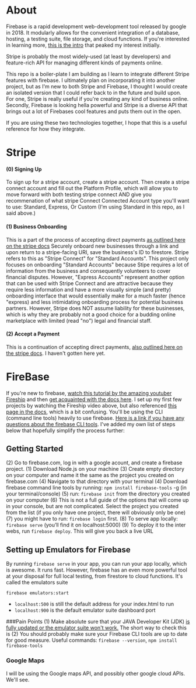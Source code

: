 # About
Firebase is a rapid development web-development tool released by google in 2018. It modularly allows for the convenient integration of a database, hosting, a testing suite, file storage, and cloud functions. If you're interested in learning more, [this is the intro](https://www.youtube.com/watch?v=9kRgVxULbag) that peaked my interest initially.

Stripe is probably the most widely-used (at least by developers) and feature-rich API for managing different kinds of payments online.

This repo is a boiler-plate I am building as I learn to integrate different Stripe features with firebase. I ultimately plan on incorporating it into another project, but as I'm new to both Stripe and Firebase, I thought I would create an isolated version that I could refer back to in the future and build upon. For one, Stripe is really useful if you're creating any kind of business online. Secondly, Firebase is looking hella powerful and Stripe is a diverse API that brings out a lot of Firebases cool features and puts them out in the open.

If you are using these two technologies together, I hope that this is a useful reference for how they integrate.

# Stripe
#### (0) Signing Up
To sign up for a stripe account, create a stripe account. Then create a stripe connect account and fill out the Platform Profile, which will allow you to move forward with both testing stripe connect AND give you recommenation of what stripe Connect Connected Account type you'll want to use: Standard, Express, Or Custom (I'm using Standard in this repo, as I said above.)

#### (1) Business Onboarding
This is a part of the process of accepting direct payments [as outlined here on the stripe docs](https://stripe.com/docs/connect/enable-payment-acceptance-guide)
Securely onboard new businesses through a link and upon return to a stripe-facing URI, save the business's ID to firestore. Stripe refers to this as "Stripe Connect" for "Standard Accounts". This project only focuses on onboarding "Standard Accounts" because Stipe requires a lot of information from the business and consequently volunteers to cover financial disputes. However, "Express Accounts" represent another option that can be used with Stripe Connect and are attractive because they require less information and have a more visually simple (and pretty) onboarding interface that would essentially make for a much faster (hence "express) and less intimidating onboarding process for potential business partners. However, Stripe does NOT assume liability for these businesses, which is why they are probably not a good choice for a budding online marketplace with limited (read "no") legal and financial staff.

#### (2) Accept a Payment
This is a continuation of accepting direct payments, [also outlined here on the stripe docs](https://stripe.com/docs/connect/enable-payment-acceptance-guide). I haven't gotten here yet.

# FireBase
If you're new to firebase, [watch this tutorial by the amazing youtuber Fireship](https://www.youtube.com/watch?v=9kRgVxULbag) and then [get acquainted with the docs here](https://firebase.google.com/docs). I set up my first few projects by watching the Fireship video above, but also referenced [this page in the docs](https://firebase.google.com/docs/web/setup), which is a bit confusing. You'll be using the CLI (command line tools) heavily to use firebase. [Here is a link if you have any questions about the firebase CLI tools](https://firebase.google.com/docs/cli#mac-linux-npm). I've added my own list of steps below that hopefully simplify the process further:

## Getting Started
(2) Go to firebase.com, log in with a google acount, and create a firebase project.
(1) Download Node.js on your machine
(3) Create empty directory on your computer and name it the same as the project you created on firebase.com
(4) Navigate to that directory with your terminal
(4) Download firebase command line tools by running: `npm install firebase-tools` -g (in your terminal/console)
(5) run: `firebase init` from the directory you created on your computer
(6) This is not a full guide of the options that will come up in your console, but are not complicated. Select the project you created from the list (if you only have one project, there will obviously only be one)
(7) you might have to run: `firebase login` first.
(8) To serve app locally: `firebase serve` (you’ll find it on localhost:5000)
(9) To deploy it to the inter webs, run `firebase deploy`. This will give you back a live URL

## Setting up Emulators for Firebase
By running `firebase serve` in your app, you can run your app locally, which is awesome. It runs fast. However, firebase has an even more powerful tool at your disposal for full local testing, from firestore to cloud functions. It's called the emulators suite

`firebase emulators:start`

* `localhost:500` is still the default address for your index.html to run
* `localhost:900` is the default emulator suite dashboard port

###Pain Points
(1) Make absolute sure that your JAVA Developer Kit (JDK) [is fully updated or the emulator suite won't work.](https://stackoverflow.com/questions/56819840/firebase-cloud-functions-emulator-throws-exited-with-code-1-error) The short way to check this is 
(2) You should probably make sure your Firebase CLI tools are up to date for good measure. Useful commands: `firebase --version`, `npm install firebase-tools` 

### Google Maps
I will be using the Google maps API, and possibly other google cloud APIs. We'll see.
